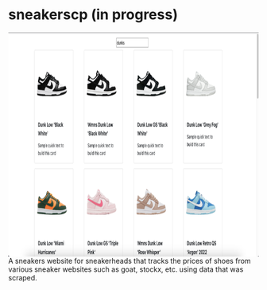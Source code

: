 # sneakerscp (in progress)
<img align="center" src="sneakerscp/src/assets/img/early-demo.png" width="900" height="450" title="hover text">
A sneakers website for sneakerheads that tracks the prices of shoes from various sneaker websites such as goat, stockx, etc. using data that was scraped.
